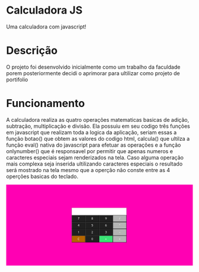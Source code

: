 # Calculadora JS
Uma calculadora com javascript!

# Descrição
O projeto foi desenvolvido inicialmente como um trabalho da faculdade porem posteriormente decidi o aprimorar para ultilizar como projeto de portifolio

# Funcionamento

A calculadora realiza as quatro operações matematicas basicas de adição, subtração, multiplicação e divisão. Ela possuiu em seu codigo três funções em javascript que realizam toda a logica da aplicação, seriam essas a função botao() que obtem as valores do codigo html, calcula() que ultilza a função eval() nativa do javascript para efetuar as operações e a função onlynumber() que é responsavel por permitir que apenas numeros e caracteres especiais sejam renderizados na tela. Caso alguma operação mais complexa seja inserida ultilizando caracteres especiais o resultado será mostrado na tela mesmo que a operção não conste entre as 4 operções basicas do teclado.

<img src="imgs/calculadora.png"/>
